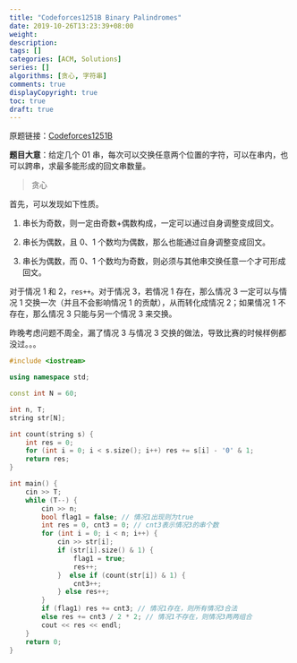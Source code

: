 ```yaml
---
title: "Codeforces1251B Binary Palindromes"
date: 2019-10-26T13:23:39+08:00
weight: 
description:
tags: []
categories: [ACM, Solutions]
series: []
algorithms: [贪心, 字符串]
comments: true
displayCopyright: true
toc: true
draft: true
---
```


原题链接：[Codeforces1251B](https://codeforces.com/contest/1251/problem/B )

**题目大意**：给定几个 $01$ 串，每次可以交换任意两个位置的字符，可以在串内，也可以跨串，求最多能形成的回文串数量。

<!--more-->

> 贪心

首先，可以发现如下性质。

1. 串长为奇数，则一定由奇数+偶数构成，一定可以通过自身调整变成回文。

2. 串长为偶数，且 $0$、$1$ 个数均为偶数，那么也能通过自身调整变成回文。
3. 串长为偶数，而 $0$、$1$ 个数均为奇数，则必须与其他串交换任意一个才可形成回文。

对于情况 1 和 2，`res++`。对于情况 3，若情况 1 存在，那么情况 3 一定可以与情况 1 交换一次（并且不会影响情况 1 的贡献），从而转化成情况 2；如果情况 1 不存在，那么情况 3 只能与另一个情况 3 来交换。

昨晚考虑问题不周全，漏了情况 3 与情况 3 交换的做法，导致比赛的时候样例都没过。。。

```cpp
#include <iostream>

using namespace std;

const int N = 60;

int n, T;
string str[N];

int count(string s) {   
    int res = 0;
    for (int i = 0; i < s.size(); i++) res += s[i] - '0' & 1;
    return res;
}

int main() {
    cin >> T;
    while (T--) {
        cin >> n;
        bool flag1 = false; // 情况1出现则为true
        int res = 0, cnt3 = 0; // cnt3表示情况3的串个数
        for (int i = 0; i < n; i++) {
            cin >> str[i];
            if (str[i].size() & 1) {
                flag1 = true;
                res++;
            }  else if (count(str[i]) & 1) {
                cnt3++;
            } else res++;
        }
        if (flag1) res += cnt3; // 情况1存在，则所有情况3合法
        else res += cnt3 / 2 * 2; // 情况1不存在，则情况3两两组合
        cout << res << endl;
    }
    return 0;
}
```